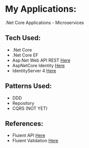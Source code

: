 # My Applications:
  .Net Core Applications - Microservices
  
## Tech Used:
  * .Net Core
  * .Net Core EF
  * Asp.Net Web API REST [Here](https://docs.microsoft.com/en-us/aspnet/core/web-api/?view=aspnetcore-3.1)
  * AspNetCore Identity [Here](https://docs.microsoft.com/en-us/aspnet/core/security/authentication/identity?view=aspnetcore-3.1&tabs=visual-studio)
  * IdentityServer 4 [Here](http://docs.identityserver.io/en/latest/)
 
## Patterns Used:
 *  DDD
 *  Repository
 *  CQRS (NOT YET)

## References:
* Fluient API [Here](https://www.learnentityframeworkcore.com/configuration/fluent-api)
* Fluient Validation [Here](https://fluentvalidation.net/start)
